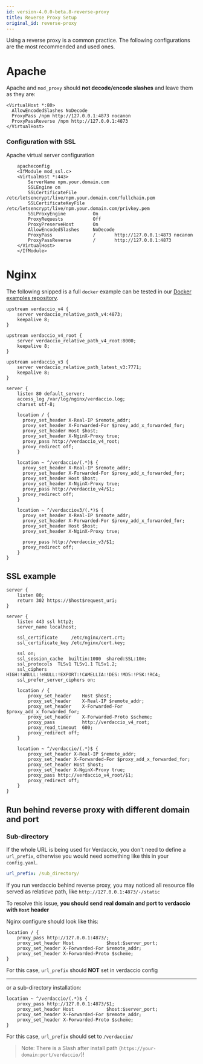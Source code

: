 ```yaml
---
id: version-4.0.0-beta.8-reverse-proxy
title: Reverse Proxy Setup
original_id: reverse-proxy
---
```


Using a reverse proxy is a common practice. The following configurations are the
most recommended and used ones. 

# Apache

Apache and `mod_proxy` should **not decode/encode slashes** and leave them as they are:

````
<VirtualHost *:80>
  AllowEncodedSlashes NoDecode
  ProxyPass /npm http://127.0.0.1:4873 nocanon
  ProxyPassReverse /npm http://127.0.0.1:4873
</VirtualHost>
````

### Configuration with SSL

Apache virtual server configuration

````
    apacheconfig
    <IfModule mod_ssl.c>
    <VirtualHost *:443>
        ServerName npm.your.domain.com
        SSLEngine on
        SSLCertificateFile      /etc/letsencrypt/live/npm.your.domain.com/fullchain.pem
        SSLCertificateKeyFile   /etc/letsencrypt/live/npm.your.domain.com/privkey.pem
        SSLProxyEngine          On
        ProxyRequests           Off
        ProxyPreserveHost       On
        AllowEncodedSlashes     NoDecode
        ProxyPass               /       http://127.0.0.1:4873 nocanon
        ProxyPassReverse        /       http://127.0.0.1:4873
    </VirtualHost>
    </IfModule>
````

# Nginx

The following snipped is a full `docker` example can be tested in our [Docker examples repository](https://github.com/verdaccio/docker-examples/tree/master/reverse_proxy/nginx). 

````
upstream verdaccio_v4 {
    server verdaccio_relative_path_v4:4873;
    keepalive 8;
}

upstream verdaccio_v4_root {
    server verdaccio_relative_path_v4_root:8000;
    keepalive 8;
}

upstream verdaccio_v3 {
    server verdaccio_relative_path_latest_v3:7771;
    keepalive 8;
}

server {
    listen 80 default_server;
    access_log /var/log/nginx/verdaccio.log;
    charset utf-8;

    location / {
      proxy_set_header X-Real-IP $remote_addr;
      proxy_set_header X-Forwarded-For $proxy_add_x_forwarded_for;
      proxy_set_header Host $host;
      proxy_set_header X-NginX-Proxy true;
      proxy_pass http://verdaccio_v4_root;
      proxy_redirect off;
    }

    location ~ ^/verdaccio/(.*)$ {
      proxy_set_header X-Real-IP $remote_addr;
      proxy_set_header X-Forwarded-For $proxy_add_x_forwarded_for;
      proxy_set_header Host $host;
      proxy_set_header X-NginX-Proxy true;
      proxy_pass http://verdaccio_v4/$1;
      proxy_redirect off;
    }

    location ~ ^/verdacciov3/(.*)$ {
      proxy_set_header X-Real-IP $remote_addr;
      proxy_set_header X-Forwarded-For $proxy_add_x_forwarded_for;
      proxy_set_header Host $host;
      proxy_set_header X-NginX-Proxy true;

      proxy_pass http://verdaccio_v3/$1;
      proxy_redirect off;
    }
}
````

## SSL example

````
server {
    listen 80;
    return 302 https://$host$request_uri;
}

server {
    listen 443 ssl http2;
    server_name localhost;

    ssl_certificate     /etc/nginx/cert.crt;
    ssl_certificate_key /etc/nginx/cert.key;

    ssl on;
    ssl_session_cache  builtin:1000  shared:SSL:10m;
    ssl_protocols  TLSv1 TLSv1.1 TLSv1.2;
    ssl_ciphers HIGH:!aNULL:!eNULL:!EXPORT:!CAMELLIA:!DES:!MD5:!PSK:!RC4;
    ssl_prefer_server_ciphers on;

    location / {
        proxy_set_header    Host $host;
        proxy_set_header    X-Real-IP $remote_addr;
        proxy_set_header    X-Forwarded-For $proxy_add_x_forwarded_for;
        proxy_set_header    X-Forwarded-Proto $scheme;
        proxy_pass          http://verdaccio_v4_root;
        proxy_read_timeout  600;
        proxy_redirect off;
    }

    location ~ ^/verdaccio/(.*)$ {
        proxy_set_header X-Real-IP $remote_addr;
        proxy_set_header X-Forwarded-For $proxy_add_x_forwarded_for;
        proxy_set_header Host $host;
        proxy_set_header X-NginX-Proxy true;
        proxy_pass http://verdaccio_v4_root/$1;
        proxy_redirect off;
    }
}
````

## Run behind reverse proxy with different domain and port

### Sub-directory

If the whole URL is being used for Verdaccio, you don't need to define a `url_prefix`, otherwise 
you would need something like this in your `config.yaml`.  

```yaml
url_prefix: /sub_directory/
```

If you run verdaccio behind reverse proxy, you may noticed all resource file served as relaticve path, like `http://127.0.0.1:4873/-/static`

To resolve this issue, **you should send real domain and port to verdaccio with `Host` header**

Nginx configure should look like this:

```nginx
location / {
    proxy_pass http://127.0.0.1:4873/;
    proxy_set_header Host            $host:$server_port;
    proxy_set_header X-Forwarded-For $remote_addr;
    proxy_set_header X-Forwarded-Proto $scheme;
}
```
For this case, `url_prefix` should **NOT** set in verdaccio config

---
or a sub-directory installation:

```nginx
location ~ ^/verdaccio/(.*)$ {
    proxy_pass http://127.0.0.1:4873/$1;
    proxy_set_header Host            $host:$server_port;
    proxy_set_header X-Forwarded-For $remote_addr;
    proxy_set_header X-Forwarded-Proto $scheme;
}
```
For this case, `url_prefix` should set to `/verdaccio/`

> Note: There is a Slash after install path (`https://your-domain:port/verdaccio/`)!
